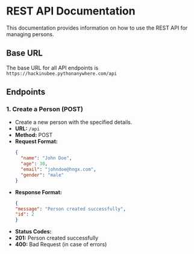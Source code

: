 # REST API Documentation

This documentation provides information on how to use the REST API for managing persons.

## Base URL
The base URL for all API endpoints is `https://hackinubee.pythonanywhere.com/api`

## Endpoints

### 1. Create a Person (POST)
- Create a new person with the specified details.
- **URL:** `/api`
- **Method:** POST
- **Request Format:**
  ```json
  {
    "name": "John Doe",
    "age": 30,
    "email": "johndoe@hngx.com",
    "gender": "male"
  }
- **Response Format:**
  ```json
  {
  "message": "Person created successfully",
  "id": 2
  }
- **Status Codes:**
- **201:** Person created successfully
- **400:** Bad Request (in case of errors)
